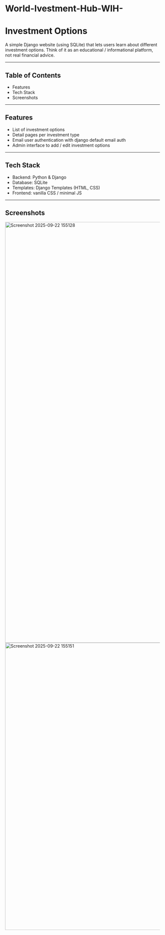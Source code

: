 # World-Ivestment-Hub-WIH-

# Investment Options

A simple Django website (using SQLite) that lets users learn about different investment options. Think of it as an educational / informational platform, not real financial advice.

---

## Table of Contents

- Features  
- Tech Stack  
- Screenshots

---

## Features

- List of investment options
- Detail pages per investment type
- Email user authentication with django default email auth
- Admin interface to add / edit investment options  

---

## Tech Stack

- Backend: Python & Django  
- Database: SQLite  
- Templates: Django Templates (HTML, CSS)  
- Frontend: vanilla CSS / minimal JS

---

## Screenshots

<img width="1595" height="1368" alt="Screenshot 2025-09-22 155128" src="https://github.com/user-attachments/assets/109fb985-5272-4999-952e-39f928a31132" />
<img width="1597" height="934" alt="Screenshot 2025-09-22 155151" src="https://github.com/user-attachments/assets/a11b27d8-1cd9-4d22-a462-af6ed82d2bed" />

